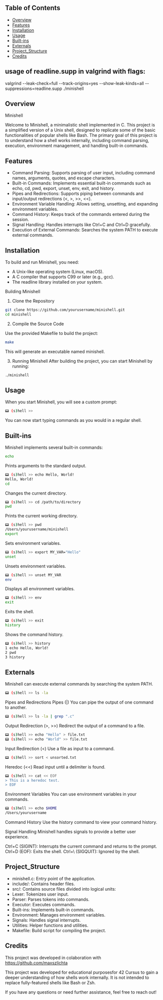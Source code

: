 ## Table of Contents
- [Overview](#overview)
- [Features](#features)
- [Installation](#installation)
- [Usage](#usage)
- [Built-ins](#built-ins)
- [Externals](#externals)
- [Project_Structure](#project_structure)
- [Credits](#credits)

## usage of readline.supp in valgrind with flags:
valgrind --leak-check=full --track-origins=yes --show-leak-kinds=all --suppressions=readline.supp ./minishell

## Overview
Minishell

Welcome to Minishell, a minimalistic shell implemented in C. This project is a simplified version of a Unix shell, designed to replicate some of the basic functionalities of popular shells like Bash. The primary goal of this project is to understand how a shell works internally, including command parsing, execution, environment management, and handling built-in commands.


## Features
- Command Parsing: Supports parsing of user input, including command names, arguments, quotes, and escape characters.
- Built-in Commands: Implements essential built-in commands such as echo, cd, pwd, export, unset, env, exit, and history.
- Pipes and Redirections: Supports piping between commands and input/output redirections (<, >, >>, <<).
- Environment Variable Handling: Allows setting, unsetting, and expanding environment variables.
- Command History: Keeps track of the commands entered during the session.
- Signal Handling: Handles interrupts like Ctrl+C and Ctrl+D gracefully.
- Execution of External Commands: Searches the system PATH to execute external commands.

## Installation
To build and run Minishell, you need:

* A Unix-like operating system (Linux, macOS).
* A C compiler that supports C99 or later (e.g., gcc).
* The readline library installed on your system.

Building Minishell

1. Clone the Repository

```bash
git clone https://github.com/yourusername/minishell.git
cd minishell
```
2. Compile the Source Code

Use the provided Makefile to build the project:

```bash
make
```
This will generate an executable named minishell.

3. Running Minishell
After building the project, you can start Minishell by running:

```bash
./minishell
```

## Usage
When you start Minishell, you will see a custom prompt:

```bash
📟 (s)hell >>
```
You can now start typing commands as you would in a regular shell.

## Built-ins
Minishell implements several built-in commands:
```bash
echo
```
Prints arguments to the standard output.

```bash
📟 (s)hell >> echo Hello, World!
Hello, World!
cd
```
Changes the current directory.

```bash
📟 (s)hell >> cd /path/to/directory
pwd
```
Prints the current working directory.

```bash
📟 (s)hell >> pwd
/Users/yourusername/minishell
export
```
Sets environment variables.

```bash
📟 (s)hell >> export MY_VAR="Hello"
unset
```
Unsets environment variables.

```bash
📟 (s)hell >> unset MY_VAR
env
```
Displays all environment variables.

```bash
📟 (s)hell >> env
exit
```
Exits the shell.

```bash
📟 (s)hell >> exit
history
```
Shows the command history.

```bash
📟 (s)hell >> history
1 echo Hello, World!
2 pwd
3 history
```
## Externals
Minishell can execute external commands by searching the system PATH.

```bash
📟 (s)hell >> ls -la
```
Pipes and Redirections
Pipes (|)
You can pipe the output of one command to another.

```bash
📟 (s)hell >> ls -la | grep ".c"
```
Output Redirection (>, >>)
Redirect the output of a command to a file.

```bash
📟 (s)hell >> echo "Hello" > file.txt
📟 (s)hell >> echo "World" >> file.txt
```
Input Redirection (<)
Use a file as input to a command.

```bash
📟 (s)hell >> sort < unsorted.txt
```
Heredoc (<<)
Read input until a delimiter is found.

```bash
📟 (s)hell >> cat << EOF
> This is a heredoc test.
> EOF
```
Environment Variables
You can use environment variables in your commands.

```bash
📟 (s)hell >> echo $HOME
/Users/yourusername
```
Command History
Use the history command to view your command history.

Signal Handling
Minishell handles signals to provide a better user experience.

Ctrl+C (SIGINT): Interrupts the current command and returns to the prompt.
Ctrl+D (EOF): Exits the shell.
Ctrl+\ (SIGQUIT): Ignored by the shell.

## Project_Structure
- minishell.c: Entry point of the application.
- include/: Contains header files.
- src/: Contains source files divided into logical units:
- Lexer: Tokenizes user input.
- Parser: Parses tokens into commands.
- Executor: Executes commands.
- Built-ins: Implements built-in commands.
- Environment: Manages environment variables.
- Signals: Handles signal interrupts.
- Utilities: Helper functions and utilities.
- Makefile: Build script for compiling the project.

## Credits

This project was developed in colaboration with https://github.com/maxszlichta

This project was developed for educational purposesfor 42 Cursus to gain a deeper understanding of how shells work internally. It is not intended to replace fully-featured shells like Bash or Zsh.

If you have any questions or need further assistance, feel free to reach out!

